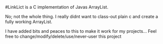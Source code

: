 #LinkLict is a C implementation of Javas ArrayList.

No; not the whole thing. I really didnt want to class-out plain c and create a fully working ArrayList. 

I have added bits and peaces to this to make it work for my projects... Feel free to change/modify/delete/use/never-user this project
